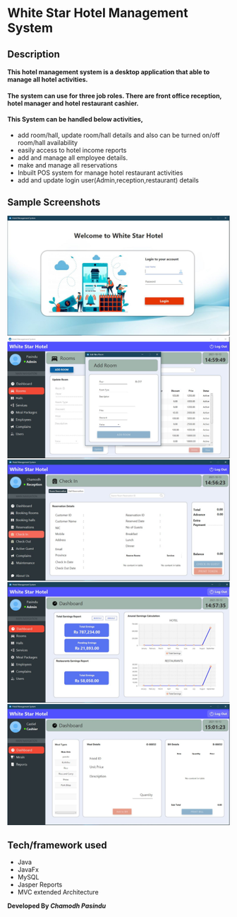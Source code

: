 # White Star Hotel Management System

## Description
#### This hotel management system is a desktop application that able to manage all hotel activities.
#### The system can use for three job roles. There are front office reception, hotel manager and hotel restaurant cashier.

#### This System can be handled below activities,
* add room/hall, update room/hall details and also can be turned on/off room/hall availability
* easily access to hotel income reports
* add and manage all employee details.
* make and manage all reservations
* Inbuilt POS system for manage hotel restaurant activities 
* add and update login user(Admin,reception,restaurant) details
## Sample Screenshots

![Image of Login](src/view/assets/images/Capture%201.JPG)
![Image of Reception-Add room](src/view/assets/images/Capture%202.JPG)
![Image of Reception-Check In](src/view/assets/images/Capture%203.JPG)
![Image of Admin-Dashboard](src/view/assets/images/Capture%204.JPG)
![Image of Cashier-Dashboard](src/view/assets/images/Capture%205.JPG)

## Tech/framework used
* Java
* JavaFx
* MySQL
* Jasper Reports
* MVC extended Architecture

**Developed By _Chamodh Pasindu_**